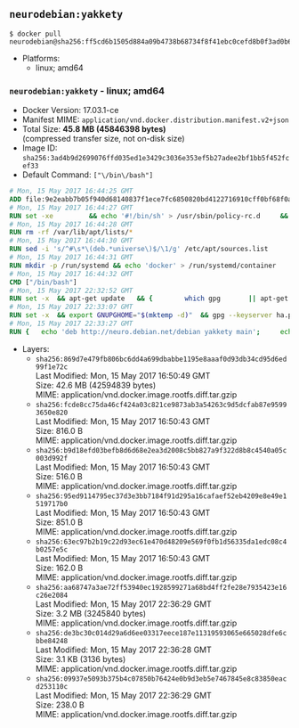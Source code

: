 ## `neurodebian:yakkety`

```console
$ docker pull neurodebian@sha256:ff5cd6b1505d884a09b4738b68734f8f41ebc0cefd8b0f3ad0b6dd86f25710f4
```

-	Platforms:
	-	linux; amd64

### `neurodebian:yakkety` - linux; amd64

-	Docker Version: 17.03.1-ce
-	Manifest MIME: `application/vnd.docker.distribution.manifest.v2+json`
-	Total Size: **45.8 MB (45846398 bytes)**  
	(compressed transfer size, not on-disk size)
-	Image ID: `sha256:3ad4b9d2699076ffd035ed1e3429c3036e353ef5b27adee2bf1bb5f452fcef33`
-	Default Command: `["\/bin\/bash"]`

```dockerfile
# Mon, 15 May 2017 16:44:25 GMT
ADD file:9e2eabb7b05f940d68140837f1ece7fc6850820bd4122716910cff0bf68f0aeb in / 
# Mon, 15 May 2017 16:44:27 GMT
RUN set -xe 		&& echo '#!/bin/sh' > /usr/sbin/policy-rc.d 	&& echo 'exit 101' >> /usr/sbin/policy-rc.d 	&& chmod +x /usr/sbin/policy-rc.d 		&& dpkg-divert --local --rename --add /sbin/initctl 	&& cp -a /usr/sbin/policy-rc.d /sbin/initctl 	&& sed -i 's/^exit.*/exit 0/' /sbin/initctl 		&& echo 'force-unsafe-io' > /etc/dpkg/dpkg.cfg.d/docker-apt-speedup 		&& echo 'DPkg::Post-Invoke { "rm -f /var/cache/apt/archives/*.deb /var/cache/apt/archives/partial/*.deb /var/cache/apt/*.bin || true"; };' > /etc/apt/apt.conf.d/docker-clean 	&& echo 'APT::Update::Post-Invoke { "rm -f /var/cache/apt/archives/*.deb /var/cache/apt/archives/partial/*.deb /var/cache/apt/*.bin || true"; };' >> /etc/apt/apt.conf.d/docker-clean 	&& echo 'Dir::Cache::pkgcache ""; Dir::Cache::srcpkgcache "";' >> /etc/apt/apt.conf.d/docker-clean 		&& echo 'Acquire::Languages "none";' > /etc/apt/apt.conf.d/docker-no-languages 		&& echo 'Acquire::GzipIndexes "true"; Acquire::CompressionTypes::Order:: "gz";' > /etc/apt/apt.conf.d/docker-gzip-indexes 		&& echo 'Apt::AutoRemove::SuggestsImportant "false";' > /etc/apt/apt.conf.d/docker-autoremove-suggests
# Mon, 15 May 2017 16:44:28 GMT
RUN rm -rf /var/lib/apt/lists/*
# Mon, 15 May 2017 16:44:30 GMT
RUN sed -i 's/^#\s*\(deb.*universe\)$/\1/g' /etc/apt/sources.list
# Mon, 15 May 2017 16:44:31 GMT
RUN mkdir -p /run/systemd && echo 'docker' > /run/systemd/container
# Mon, 15 May 2017 16:44:32 GMT
CMD ["/bin/bash"]
# Mon, 15 May 2017 22:32:52 GMT
RUN set -x 	&& apt-get update 	&& { 		which gpg 		|| apt-get install -y --no-install-recommends gnupg2 		|| apt-get install -y --no-install-recommends gnupg 	; } 	&& { 		gpg --version | grep -q '^gpg (GnuPG) 1\.' 		|| apt-get install -y --no-install-recommends dirmngr 	; } 	&& rm -rf /var/lib/apt/lists/*
# Mon, 15 May 2017 22:33:07 GMT
RUN set -x 	&& export GNUPGHOME="$(mktemp -d)" 	&& gpg --keyserver ha.pool.sks-keyservers.net --recv-keys DD95CC430502E37EF840ACEEA5D32F012649A5A9 	&& gpg --export DD95CC430502E37EF840ACEEA5D32F012649A5A9 > /etc/apt/trusted.gpg.d/neurodebian.gpg 	&& rm -r "$GNUPGHOME"
# Mon, 15 May 2017 22:33:27 GMT
RUN { 	echo 'deb http://neuro.debian.net/debian yakkety main'; 	echo 'deb http://neuro.debian.net/debian data main'; 	echo '#deb-src http://neuro.debian.net/debian-devel yakkety main'; } > /etc/apt/sources.list.d/neurodebian.sources.list
```

-	Layers:
	-	`sha256:869d7e479fb806bc6dd4a699dbabbe1195e8aaaf0d93db34cd95d6ed99f1e72c`  
		Last Modified: Mon, 15 May 2017 16:50:49 GMT  
		Size: 42.6 MB (42594839 bytes)  
		MIME: application/vnd.docker.image.rootfs.diff.tar.gzip
	-	`sha256:fcde8cc75da46cf424a03c821ce9873ab3a54263c9d5dcfab87e95993650e820`  
		Last Modified: Mon, 15 May 2017 16:50:43 GMT  
		Size: 816.0 B  
		MIME: application/vnd.docker.image.rootfs.diff.tar.gzip
	-	`sha256:b9d18efd03befb8d6d68e2ea3d2008c5bb827a9f322d8b8c4540a05c003d992f`  
		Last Modified: Mon, 15 May 2017 16:50:43 GMT  
		Size: 516.0 B  
		MIME: application/vnd.docker.image.rootfs.diff.tar.gzip
	-	`sha256:95ed9114795ec37d3e3bb7184f91d295a16cafaef52eb4209e8e49e1519717b0`  
		Last Modified: Mon, 15 May 2017 16:50:43 GMT  
		Size: 851.0 B  
		MIME: application/vnd.docker.image.rootfs.diff.tar.gzip
	-	`sha256:63ec97b2b19c22d93ec61e470d48209e569f0fb1d56335da1edc08c4b0257e5c`  
		Last Modified: Mon, 15 May 2017 16:50:43 GMT  
		Size: 162.0 B  
		MIME: application/vnd.docker.image.rootfs.diff.tar.gzip
	-	`sha256:aa68747a3ae72ff53940ec1928599271a68bd4ff2fe28e7935423e16c26e2084`  
		Last Modified: Mon, 15 May 2017 22:36:29 GMT  
		Size: 3.2 MB (3245840 bytes)  
		MIME: application/vnd.docker.image.rootfs.diff.tar.gzip
	-	`sha256:de3bc30c014d29a6d6ee03317eece187e11319593065e665028dfe6cbbe84248`  
		Last Modified: Mon, 15 May 2017 22:36:28 GMT  
		Size: 3.1 KB (3136 bytes)  
		MIME: application/vnd.docker.image.rootfs.diff.tar.gzip
	-	`sha256:09937e5093b375b4c07850b76424e0b9d3eb5e7467845e8c83850eacd253110c`  
		Last Modified: Mon, 15 May 2017 22:36:29 GMT  
		Size: 238.0 B  
		MIME: application/vnd.docker.image.rootfs.diff.tar.gzip
